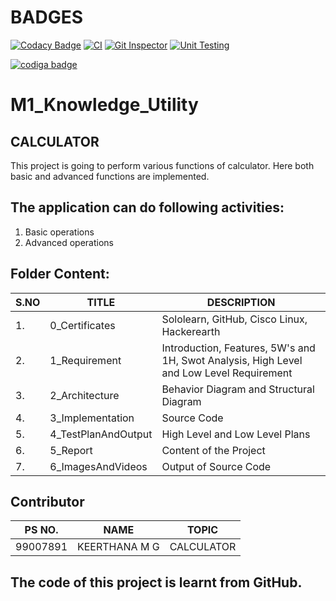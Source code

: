 # BADGES

[![Codacy Badge](https://app.codacy.com/project/badge/Grade/c6c582d2b6dc4a9095600d8ecb7db65f)](https://www.codacy.com/gh/KeerthuMG/M1_Knowledge_Utility/dashboard?utm_source=github.com&amp;utm_medium=referral&amp;utm_content=KeerthuMG/M1_Knowledge_Utility&amp;utm_campaign=Badge_Grade)
[![CI](https://github.com/KeerthuMG/M1_Knowledge_Utility/actions/workflows/main.yml/badge.svg)](https://github.com/KeerthuMG/M1_Knowledge_Utility/actions/workflows/main.yml)
[![Git Inspector](https://github.com/KeerthuMG/M1_Knowledge_Utility/actions/workflows/Git%20Inspector.yml/badge.svg)](https://github.com/KeerthuMG/M1_Knowledge_Utility/actions/workflows/Git%20Inspector.yml)
[![Unit Testing](https://github.com/KeerthuMG/M1_Knowledge_Utility/actions/workflows/Unit%20Testing.yml/badge.svg)](https://github.com/KeerthuMG/M1_Knowledge_Utility/actions/workflows/Unit%20Testing.yml)


<a href="https://app.codiga.io/public/user/github/KeerthuMG">
   <img src="https://api.codiga.io/public/badge/user/github/KeerthuMG?style=dark" alt="codiga badge" />
</a>

# M1_Knowledge_Utility <BR/>


## CALCULATOR <BR/>
This project is going to perform various functions of calculator. Here both basic and advanced functions are implemented.

## The application can do following activities: <BR/>
1. Basic operations
2. Advanced operations

## Folder Content: <BR/>

| S.NO | TITLE | DESCRIPTION |
|------|-------|-------------|
|1.    | 0_Certificates | Sololearn, GitHub, Cisco Linux, Hackerearth |
|2.    | 1_Requirement  | Introduction, Features, 5W's and 1H, Swot Analysis, High Level and Low Level Requirement |
|3.    | 2_Architecture | Behavior Diagram and Structural Diagram |
|4.    | 3_Implementation | Source Code |
|5.    | 4_TestPlanAndOutput | High Level and Low Level Plans |
|6.    | 5_Report | Content of the Project |
|7.    | 6_ImagesAndVideos | Output of Source Code |

## Contributor 
| PS NO. | NAME | TOPIC |
|--------|------|-------|
|99007891| KEERTHANA M G | CALCULATOR |

## The code of this project is learnt from GitHub.

